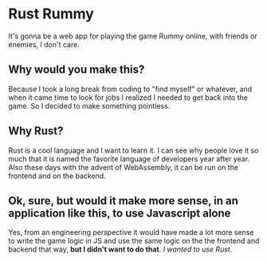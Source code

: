 # Rust Rummy

It's gonna be a web app for playing the game Rummy online, with
friends or enemies, I don't care.

## Why would you make this?

Because I took a long break from coding to "find myself" or whatever,
and when it came time to look for jobs I realized I needed to get
back into the game. So I decided to make something pointless.

## Why Rust?

Rust is a cool language and I want to learn it. I can see why 
people love it so much that it is named the favorite language of
developers year after year. Also these days with the advent of 
WebAssembly, it can be run on the frontend and on the backend.

## Ok, sure, but would it make more sense, in an application like this, to use Javascript alone

Yes, from an engineering perspective it would have made a lot
more sense to write the game logic in JS and use the same logic
on the the frontend and backend that way, **but I didn't want
to do that**. *I wanted to use Rust*.
